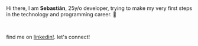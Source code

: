 ### 
  <p>Hi there, I am <strong> Sebastián</strong>, 25y/o developer, trying to make my very first steps in the technology and programming career. 💫</p>
  <br>
  <p>find me on <a href="https://www.linkedin.com/in/sebgarridor/">linkedin!</a>. let's connect!
  </p>



<!--
**sebgarridor/sebgarridor** is a ✨ _special_ ✨ repository because its `README.md` (this file) appears on your GitHub profile.

Here are some ideas to get you started:

- 🔭 I’m currently working on ...
- 🌱 I’m currently learning ...
- 👯 I’m looking to collaborate on ...
- 🤔 I’m looking for help with ...
- 💬 Ask me about ...
- 📫 How to reach me: ...
- 😄 Pronouns: ...
- ⚡ Fun fact: ...
-->
